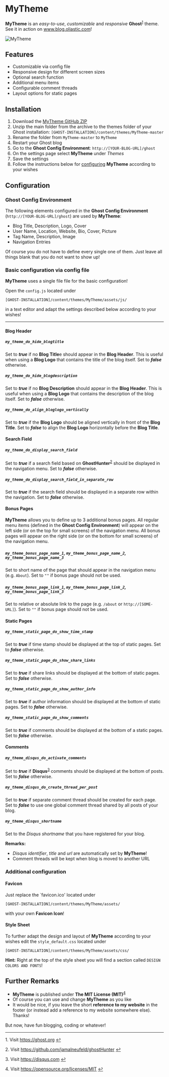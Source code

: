 ﻿# MyTheme

**MyTheme** is an *easy-to-use*, *customizable* and *responsive* **Ghost**<sup id="t1">[1](#f1)</sup> theme. 
See it in action on www.blog.oliastic.com!

![MyTheme](http://www.blog.oliastic.com:8080/content/images/MyTheme_Demo.png)




## Features

* Customizable via config file
* Responsive design for different screen sizes
* Optional search function
* Additional menu items 
* Configurable comment threads
* Layout options for static pages



## Installation

1. Download the [MyTheme GitHub ZIP](https://github.com/oliastic/MyTheme/archive/master.zip) 
2. Unzip the main folder from the archive to the themes folder of your Ghost installation: `[GHOST-INSTALLATION]/content/themes/MyTheme-master`
3. Rename the folder from `MyTheme-master` to `MyTheme`
4. Restart your Ghost blog
5. Go to the **Ghost Config Environment**: `http://[YOUR-BLOG-URL]/ghost`
6. On the settings page select **MyTheme** under *Themes*
7. Save the settings
8. Follow the instructions below for [configuring](#Configuration) **MyTheme** according to your wishes



## Configuration

### Ghost Config Environment

The following elements configured in the **Ghost Config Environment** (`http://[YOUR-BLOG-URL]/ghost`) are used by **MyTheme**:

* Blog Title, Description, Logo, Cover
* User Name, Location, Website, Bio, Cover, Picture
* Tag Name, Description, Image
* Navigation Entries

Of course you do not have to define every single one of them. Just leave all things blank that you do not want to show up!





### Basic configuration via config file

**MyTheme** uses a single file file for the basic configuration! 

Open the `config.js` located under

`[GHOST-INSTALLATION]/content/themes/MyTheme/assets/js/`

in a text editor and adapt the settings described below according to your wishes!

---

#### Blog Header

##### `my_theme_do_hide_blogtitle`
Set to ***true*** if no **Blog Title**e should appear in the **Blog Header**. This is useful when using a **Blog Logo** that contains the title of the blog itself. 
Set to ***false*** otherwise.



##### `my_theme_do_hide_blogdescription`
Set to ***true*** if no **Blog Description** should appear in the **Blog Header**. This is useful when using a **Blog Logo** that contains the description of the blog itself. 
Set to ***false*** otherwise.



##### `my_theme_do_align_bloglogo_vertically`
Set to ***true*** if the **Blog Logo** should be aligned vertically in front of the **Blog Title**. 
Set to ***false*** to align the **Blog Logo** horizontally before the **Blog Title**. 



#### Search Field

##### `my_theme_do_display_search_field`
Set to ***true*** if a search field based on **GhostHunter**<sup id="t2">[2](#f2)</sup> should be displayed in the navigation menu. 
Set to ***false*** otherwise.


##### `my_theme_do_display_search_field_in_separate_row`
Set to ***true*** if the search field should be displayed in a separate row within the navigation. 
Set to ***false*** otherwise. 



#### Bonus Pages

**MyTheme** allows you to define up to 3 additional bonus pages. 
All regular menu items (defined in the **Ghost Config Environment**)  will appear on the left side (or on the top for small screens) of the navigation menu.
All bonus pages will appear on the right side (or on the bottom for small screens) of the navigation menu. 

##### `my_theme_bonus_page_name_1`, `my_theme_bonus_page_name_2`, `my_theme_bonus_page_name_3`
Set to short name of the page that should appear in the navigation menu (e.g. `About`). 
Set to `""` if bonus page should not be used.

##### `my_theme_bonus_page_link_1`, `my_theme_bonus_page_link_2`, `my_theme_bonus_page_link_3`
Set to relative or absolute link to the page (e.g. `/about` or `http://[SOME-URL]`). 
Set to `""` if bonus page should not be used.



#### Static Pages

##### `my_theme_static_page_do_show_time_stamp`
Set to ***true*** if time stamp should be displayed at the top of static pages. 
Set to ***false*** otherwise.


##### `my_theme_static_page_do_show_share_links`
Set to ***true*** if share links should be displayed at the bottom of static pages. 
Set to ***false*** otherwise.


##### `my_theme_static_page_do_show_author_info`
Set to ***true*** if author information should be displayed at the bottom of static pages. 
Set to ***false*** otherwise.


##### `my_theme_static_page_do_show_comments`
Set to ***true*** if comments should be displayed at the bottom of a static pages. 
Set to ***false*** otherwise. 



#### Comments

##### `my_theme_disqus_do_activate_comments`
Set to ***true*** if **Disqus**<sup id="t3">[3](#f3)</sup> comments should be displayed at the bottom of posts. 
Set to ***false*** otherwise.



##### `my_theme_disqus_do_create_thread_per_post`
Set to ***true*** if separate comment thread should be created for each page. 
Set to ***false*** to use one global comment thread shared by all posts of your blog.


##### `my_theme_disqus_shortname`
Set to the *Disqus shortname* that you have registered for your blog.

**Remarks:** 
* *Disqus identifier*, *title* and *url* are automatically set by **MyTheme**!
* Comment threads will be kept when blog is moved to another URL






### Additional configuration


#### Favicon

Just replace the `favicon.ico' located under

`[GHOST-INSTALLATION]/content/themes/MyTheme/assets/`

with your own **Favicon Icon**!




#### Style Sheet

To further adapt the design and layout of **MyTheme** according to your wishes edit the `style_default.css` located under  

`[GHOST-INSTALLATION]/content/themes/MyTheme/assets/css/`

**Hint:** Right at the top of the style sheet you will find a section called `DESIGN COLORS AND FONTS`! 



## Further Remarks

* **MyTheme** is published under **The MIT License (MIT)**<sup id="t4">[4](#f4)</sup>
* Of course you can use and change **MyTheme** as you like 
* It would be nice, if you leave the short **reference to my website** in the footer (or instead add a reference to my website somewhere else). Thanks!

But now, have fun blogging, coding or whatever!

---

<a id="f1">1.</a> Visit https://ghost.org [↩](#t1)

<a id="f2">2.</a> Visit https://github.com/jamalneufeld/ghostHunter [↩](#t2)

<a id="f3">3.</a> Visit https://disqus.com [↩](#t3)

<a id="f4">4.</a> Visit https://opensource.org/licenses/MIT [↩](#t4)


